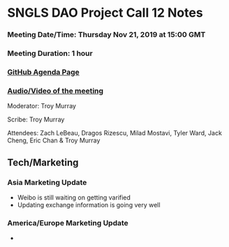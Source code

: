 # SNGLS DAO Project Call 12 Notes

### Meeting Date/Time: Thursday Nov 21, 2019 at 15:00 GMT
### Meeting Duration: 1 hour
### [GitHub Agenda Page](https://github.com/SingularDTV/snglsdao-pm/issues/13)
### [Audio/Video of the meeting]()
Moderator: Troy Murray

Scribe: Troy Murray

Attendees: Zach LeBeau, Dragos Rizescu, Milad Mostavi, Tyler Ward, Jack Cheng, Eric Chan & Troy Murray

## Tech/Marketing
### Asia Marketing Update
  - Weibo is still waiting on getting varified
  - Updating exchange information is going very well
  
### America/Europe Marketing Update
  - 
